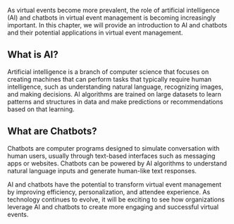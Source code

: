 
As virtual events become more prevalent, the role of artificial intelligence (AI) and chatbots in virtual event management is becoming increasingly important. In this chapter, we will provide an introduction to AI and chatbots and their potential applications in virtual event management.

What is AI?
-----------

Artificial intelligence is a branch of computer science that focuses on creating machines that can perform tasks that typically require human intelligence, such as understanding natural language, recognizing images, and making decisions. AI algorithms are trained on large datasets to learn patterns and structures in data and make predictions or recommendations based on that learning.

What are Chatbots?
------------------

Chatbots are computer programs designed to simulate conversation with human users, usually through text-based interfaces such as messaging apps or websites. Chatbots can be powered by AI algorithms to understand natural language inputs and generate human-like text responses.

AI and chatbots have the potential to transform virtual event management by improving efficiency, personalization, and attendee experience. As technology continues to evolve, it will be exciting to see how organizations leverage AI and chatbots to create more engaging and successful virtual events.
